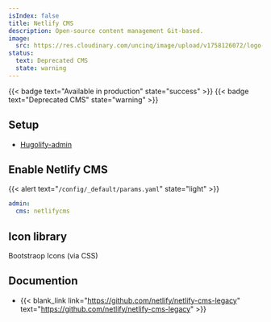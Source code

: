 ```yaml
---
isIndex: false
title: Netlify CMS
description: Open-source content management Git-based.
image:
  src: https://res.cloudinary.com/uncinq/image/upload/v1758126072/logo-netlify-cms_yrrarb.svg
status:
  text: Deprecated CMS
  state: warning
---
```

{{< badge text="Available in production" state="success" >}}
{{< badge text="Deprecated CMS" state="warning" >}}

## Setup

- [Hugolify-admin](../setup/)

## Enable Netlify CMS

{{< alert text="`/config/_default/params.yaml`" state="light" >}}

```yaml
admin:
  cms: netlifycms
```

## Icon library

Bootstraop Icons (via CSS)

## Documention

- {{< blank_link link="https://github.com/netlify/netlify-cms-legacy" text="https://github.com/netlify/netlify-cms-legacy" >}}
